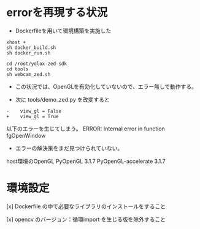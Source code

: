 
# errorを再現する状況
- Dockerfileを用いて環境構築を実施した

```
xhost +
sh docker_build.sh
sh docker_run.sh

cd /root/yolox-zed-sdk
cd tools
sh webcam_zed.sh

```
- この状況では、OpenGLを有効化していないので、エラー無しで動作する。


- 次に
tools/demo_zed.py を改変すると
```
-    view_gl = False
+    view_gl = True
```
以下のエラーを生じてしまう。
 ERROR: Internal error <FBConfig with necessary capabilities not found> in function fgOpenWindow

- エラーの解決策をまだ見つけられていない。


host環境のOpenGL
PyOpenGL 3.1.7
PyOpenGL-accelerate 3.1.7

# 環境設定
[x] Dockerfile の中で必要なライブラリのインストールをすること

[x] opencv のバージョン：循環import を生じる版を除外すること


